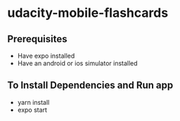 # udacity-mobile-flashcards

## Prerequisites
* Have expo installed
* Have an android or ios simulator installed

## To Install Dependencies and Run app
* yarn install
* expo start